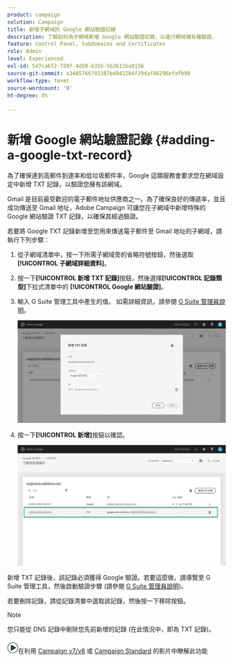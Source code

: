 ```yaml
---
product: campaign
solution: Campaign
title: 新增子網域的 Google 網站驗證記錄
description: 了解如何為子網域新增 Google 網站驗證記錄，以進行網域擁有權驗證。
feature: Control Panel, Subdomains and Certificates
role: Admin
level: Experienced
exl-id: 547ca6f2-720f-4d58-b31b-5b2611ba9156
source-git-commit: a3485766791387bd9422b4f29daf86296efafb98
workflow-type: tm+mt
source-wordcount: '0'
ht-degree: 0%

---
```


# 新增 Google 網站驗證記錄 {#adding-a-google-txt-record}

為了確保達到高郵件到達率和低垃圾郵件率，Google 這類服務會要求您在網域設定中新增 TXT 記錄，以驗證您擁有該網域。

Gmail 是目前最受歡迎的電子郵件地址供應商之一。為了確保良好的傳遞率，並且成功傳送至 Gmail 地址，Adobe Campaign 可讓您在子網域中新增特殊的 Google 網站驗證 TXT 記錄，以確保其經過驗證。

若要將 Google TXT 記錄新增至您用來傳送電子郵件至 Gmail 地址的子網域，請執行下列步驟：

1. 從子網域清單中，按一下所需子網域旁的省略符號按鈕，然後選取&#x200B;**[!UICONTROL 子網域詳細資料]**。

1. 按一下&#x200B;**[!UICONTROL 新增 TXT 記錄]**&#x200B;按鈕，然後選擇&#x200B;**[!UICONTROL 記錄類型]**&#x200B;下拉式清單中的 **[!UICONTROL Google 網站驗證]**。

1. 輸入 G Suite 管理工具中產生的值。 如需詳細資訊，請參閱 [G Suite 管理員說明](https://support.google.com/a/answer/183895)。

   ![](assets/txt_addtxt.png)

1. 按一下&#x200B;**[!UICONTROL 新增]**&#x200B;按鈕以確認。

   ![](assets/txt_txtadded.png)

新增 TXT 記錄後，該記錄必須獲得 Google 驗證。若要這麼做，請導覽至 G Suite 管理工具，然後啟動驗證步驟 (請參閱 [G Suite 管理員說明](https://support.google.com/a/answer/183895))。

若要刪除記錄，請從記錄清單中選取該記錄，然後按一下移除按鈕。

>[!NOTE]
>
>您只能從 DNS 記錄中刪除您先前新增的記錄 (在此情況中，即為 TXT 記錄)。

![](assets/do-not-localize/how-to-video.png)在利用 [Campaign v7/v8](https://experienceleague.adobe.com/docs/campaign-classic-learn/control-panel/subdomains-and-certificates/google-txt-record-management.html?lang=zh-Hant#subdomains-and-certificates) 或 [Campaign Standard](https://experienceleague.adobe.com/docs/campaign-standard-learn/control-panel/subdomains-and-certificates/google-txt-record-management.html?lang=zh-Hant#subdomains-and-certificates) 的影片中瞭解此功能
